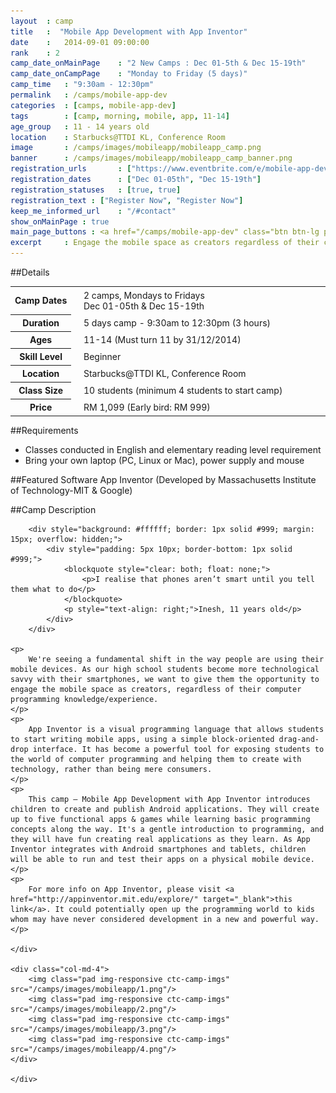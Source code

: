 ```yaml
---
layout 	: camp
title 	:  "Mobile App Development with App Inventor"
date 	:   2014-09-01 09:00:00
rank    : 2
camp_date_onMainPage 	: "2 New Camps : Dec 01-5th & Dec 15-19th"
camp_date_onCampPage 	: "Monday to Friday (5 days)"
camp_time	: "9:30am - 12:30pm"
permalink   : /camps/mobile-app-dev
categories  : [camps, mobile-app-dev]
tags	    : [camp, morning, mobile, app, 11-14]
age_group 	: 11 - 14 years old
location	: Starbucks@TTDI KL, Conference Room
image		: /camps/images/mobileapp/mobileapp_camp.png
banner		: /camps/images/mobileapp/mobileapp_camp_banner.png
registration_urls		: ["https://www.eventbrite.com/e/mobile-app-development-with-appinventor-2014-year-end-tickets-13958597541", "https://www.eventbrite.com/e/mobile-app-development-with-appinventor-2014-year-end-tickets-13958599547"]
registration_dates		: ["Dec 01-05th", "Dec 15-19th"]
registration_statuses	: [true, true]
registration_text : ["Register Now", "Register Now"]
keep_me_informed_url	: "/#contact"
show_onMainPage : true
main_page_buttons : <a href="/camps/mobile-app-dev" class="btn btn-lg pad-c btn-green">More details</a>
excerpt		: Engage the mobile space as creators regardless of their computer programming knowledge
---
```


##Details
<table style="white-space: nowrap">
    <col width="13%">
    <col width="3%">
    <col width="84%">
    <tr>
		<th>Camp Dates</th>
        <td/>
		<td style='padding:5px 10px 5px 5px'>2 camps, Mondays to Fridays <br> Dec 01-05th & Dec 15-19th</td>
	</tr>
    <tr>
		<th>Duration</th>
        <td/>
		<td style='padding:5px 10px 5px 5px'>5 days camp - 9:30am to 12:30pm (3 hours)</td>
	</tr>
	<tr>
		<th>Ages</th>
        <td/>
		<td style='padding:5px 10px 5px 5px'>11-14 (Must turn 11 by 31/12/2014)</td>
	</tr>	
	<tr>
		<th>Skill Level</th>
        <td/>
		<td style='padding:5px 10px 5px 5px'>Beginner</td>
	</tr>
    <tr>
		<th>Location</th>
        <td/>
		<td style='padding:5px 10px 5px 5px'>Starbucks@TTDI KL, Conference Room</td>
	</tr>
	<tr>
		<th>Class Size</th>
        <td/>
		<td style='padding:5px 10px 5px 5px'> 10 students (minimum 4 students to start camp)</td>
	</tr>
    <tr>
		<th>Price</th>
        <td/>
		<td style='padding:5px 10px 5px 5px'>RM 1,099 (Early bird: RM 999)</td>
	</tr>
</table>

##Requirements
* Classes conducted in English and elementary reading level requirement
* Bring your own laptop (PC, Linux or Mac), power supply and mouse

##Featured Software
App Inventor (Developed by Massachusetts Institute of Technology-MIT & Google)

##Camp Description
<div class="row">

<div class="col-md-8">

        <div style="background: #ffffff; border: 1px solid #999; margin: 15px; overflow: hidden;">
            <div style="padding: 5px 10px; border-bottom: 1px solid #999;">
                <blockquote style="clear: both; float: none;">
                    <p>I realise that phones aren’t smart until you tell them what to do</p>
                </blockquote>
                <p style="text-align: right;">Inesh, 11 years old</p>
            </div>
        </div>  

    <p>
        We're seeing a fundamental shift in the way people are using their mobile devices. As our high school students become more technological savvy with their smartphones, we want to give them the opportunity to engage the mobile space as creators, regardless of their computer programming knowledge/experience.
    </p>
    <p>
        App Inventor is a visual programming language that allows students to start writing mobile apps, using a simple block-oriented drag-and-drop interface. It has become a powerful tool for exposing students to the world of computer programming and helping them to create with technology, rather than being mere consumers.
    </p>
    <p>
        This camp – Mobile App Development with App Inventor introduces children to create and publish Android applications. They will create up to five functional apps & games while learning basic programming concepts along the way. It's a gentle introduction to programming, and they will have fun creating real applications as they learn. As App Inventor integrates with Android smartphones and tablets, children will be able to run and test their apps on a physical mobile device.
    </p>
    <p>
        For more info on App Inventor, please visit <a href="http://appinventor.mit.edu/explore/" target="_blank">this link</a>. It could potentially open up the programming world to kids whom may have never considered development in a new and powerful way.
    </p>

    </div>

    <div class="col-md-4">
        <img class="pad img-responsive ctc-camp-imgs" src="/camps/images/mobileapp/1.png"/>
        <img class="pad img-responsive ctc-camp-imgs" src="/camps/images/mobileapp/2.png"/>
        <img class="pad img-responsive ctc-camp-imgs" src="/camps/images/mobileapp/3.png"/>
        <img class="pad img-responsive ctc-camp-imgs" src="/camps/images/mobileapp/4.png"/>
    </div>

    </div>
